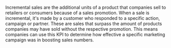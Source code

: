 Incremental sales are the additional units of a product that companies sell to retailers or consumers because of a sales promotion. When a sale is incremental, it's made by a customer who responded to a specific action, campaign or partner. These are sales that surpass the amount of products companies may have sold without the respective promotion. This means companies can use this KPI to determine how effective a specific marketing campaign was in boosting sales numbers.